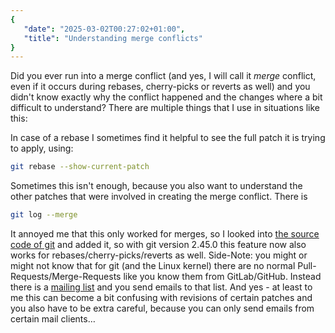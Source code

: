 ```yaml
---
{
   "date": "2025-03-02T00:27:02+01:00",
   "title": "Understanding merge conflicts"
}
---
```


Did you ever run into a merge conflict (and yes, I will call it _merge_
conflict, even if it occurs during rebases, cherry-picks or reverts as well)
and you didn't know exactly why the conflict happened and the changes where a
bit difficult to understand? There are multiple things that I use in situations
like this:

In case of a rebase I sometimes find it helpful to see the full patch it is
trying to apply, using:
```sh
git rebase --show-current-patch
```

Sometimes this isn't enough, because you also want to understand the other
patches that were involved in creating the merge conflict. There is
```sh
git log --merge
```
It annoyed me that this only worked for merges, so I looked into [the source
code of git](https://web.git.kernel.org/pub/scm/git/git.git/) and added it, so
with git version 2.45.0 this feature now also works for
rebases/cherry-picks/reverts as well. Side-Note: you might or might not know
that for git (and the Linux kernel) there are no normal
Pull-Requests/Merge-Requests like you know them from GitLab/GitHub. Instead
there is a [mailing list](https://lore.kernel.org/git/) and you send emails to
that list. And yes - at least to me this can become a bit confusing with
revisions of certain patches and you also have to be extra careful, because you
can only send emails from certain mail clients…
